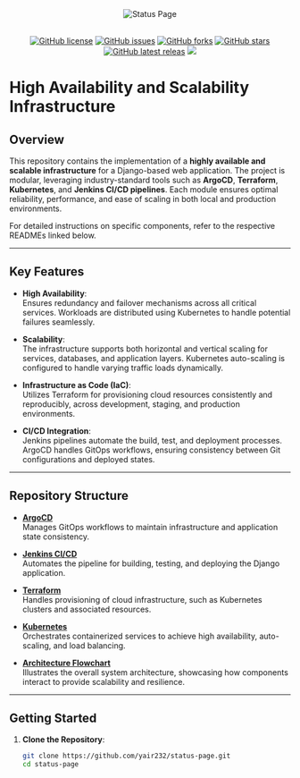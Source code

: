 <div align="center">
    <img alt="Status Page" src="https://cdn.herrtxbias.net/status-page/logo_gray/logo_small.png"></a>
</div>
<br />
<p align="center">
    <a href="https://github.com/Status-Page/Status-Page"><img alt="GitHub license" src="https://img.shields.io/github/license/Status-Page/Status-Page"></a>
    <a href="https://github.com/Status-Page/Status-Page/issues"><img alt="GitHub issues" src="https://img.shields.io/github/issues/Status-Page/Status-Page"></a>
    <a href="https://github.com/Status-Page/Status-Page/network"><img alt="GitHub forks" src="https://img.shields.io/github/forks/Status-Page/Status-Page"></a>
    <a href="https://github.com/Status-Page/Status-Page/stargazers"><img alt="GitHub stars" src="https://img.shields.io/github/stars/Status-Page/Status-Page"></a>
    <a href="https://github.com/Status-Page/Status-Page/releases"><img alt="GitHub latest releas" src="https://img.shields.io/github/release/Status-Page/Status-Page"></a>
    <a href="https://www.codacy.com/gh/Status-Page/Status-Page/dashboard?utm_source=github.com&amp;utm_medium=referral&amp;utm_content=Status-Page/Status-Page&amp;utm_campaign=Badge_Grade"><img src="https://app.codacy.com/project/badge/Grade/250b53ad99ca432cbac8d761a975b34d"/></a>
</p>

# High Availability and Scalability Infrastructure

## Overview
This repository contains the implementation of a **highly available and scalable infrastructure** for a Django-based web application. The project is modular, leveraging industry-standard tools such as **ArgoCD**, **Terraform**, **Kubernetes**, and **Jenkins CI/CD pipelines**. Each module ensures optimal reliability, performance, and ease of scaling in both local and production environments.

For detailed instructions on specific components, refer to the respective READMEs linked below.

---

## Key Features
- **High Availability**:  
  Ensures redundancy and failover mechanisms across all critical services. Workloads are distributed using Kubernetes to handle potential failures seamlessly.
  
- **Scalability**:  
  The infrastructure supports both horizontal and vertical scaling for services, databases, and application layers. Kubernetes auto-scaling is configured to handle varying traffic loads dynamically.
  
- **Infrastructure as Code (IaC)**:  
  Utilizes Terraform for provisioning cloud resources consistently and reproducibly, across development, staging, and production environments.
  
- **CI/CD Integration**:  
  Jenkins pipelines automate the build, test, and deployment processes. ArgoCD handles GitOps workflows, ensuring consistency between Git configurations and deployed states.

---

## Repository Structure
- **[ArgoCD](./argo-app-manager/README.md)**  
  Manages GitOps workflows to maintain infrastructure and application state consistency.

- **[Jenkins CI/CD](./contrib/jenkins/README.md)**  
  Automates the pipeline for building, testing, and deploying the Django application.

- **[Terraform](./final-project-terraform/README.md)**  
  Handles provisioning of cloud infrastructure, such as Kubernetes clusters and associated resources.

- **[Kubernetes](./k8s/README.md)**  
  Orchestrates containerized services to achieve high availability, auto-scaling, and load balancing.

- **[Architecture Flowchart](./Architecture%20-%20FlowChart/README.md)**  
  Illustrates the overall system architecture, showcasing how components interact to provide scalability and resilience.

---

## Getting Started
1. **Clone the Repository**:  
   ```bash
   git clone https://github.com/yair232/status-page.git
   cd status-page
